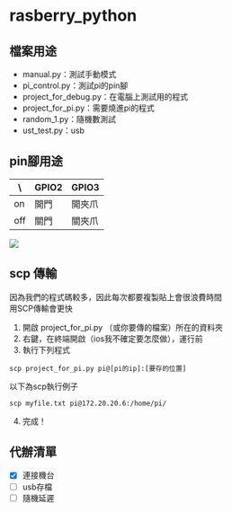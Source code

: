 # rasberry_python

## 檔案用途
- manual.py：測試手動模式
- pi_control.py：測試pi的pin腳
- project_for_debug.py：在電腦上測試用的程式
- project_for_pi.py：需要燒進pi的程式
- random_1.py：隨機數測試
- ust_test.py：usb

## pin腳用途
 \ | GPIO2 | GPIO3
---| --- | ---
on | 開門 | 開夾爪
off| 關門 | 關夾爪

![](https://i.imgur.com/DFEKMHD.png)

## scp 傳輸
因為我們的程式碼較多，因此每次都要複製貼上會很浪費時間  
用SCP傳輸會更快

1. 開啟 project_for_pi.py （或你要傳的檔案）所在的資料夾
2. 右鍵，在終端開啟（ios我不確定要怎麼做），運行前
3. 執行下列程式
```
scp project_for_pi.py pi@[pi的ip]:[要存的位置]
```
以下為scp執行例子
```
scp myfile.txt pi@172.20.20.6:/home/pi/
```
4. 完成！

## 代辦清單
- [x] 連接機台  
- [ ] usb存檔  
- [ ] 隨機延遲  

